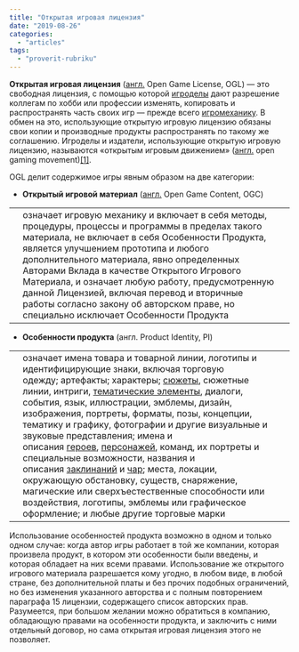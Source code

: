 ```yaml
---
title: "Открытая игровая лицензия"
date: "2019-08-26"
categories: 
  - "articles"
tags: 
  - "proverit-rubriku"
---
```


**Открытая игровая лицензия** ([англ.](http://en.wikipedia.org/wiki/ru:%D0%90%D0%BD%D0%B3%D0%BB%D0%B8%D0%B9%D1%81%D0%BA%D0%B8%D0%B9_%D1%8F%D0%B7%D1%8B%D0%BA) Open Game License, OGL) — это свободная лицензия, с помощью которой [игроделы](https://rpg.fandom.com/ru/wiki/%D0%98%D0%B3%D1%80%D0%BE%D0%B4%D0%B5%D0%BB) дают разрешение коллегам по хобби или профессии изменять, копировать и распространять часть своих игр — прежде всего [игромеханику](https://rpg.fandom.com/ru/wiki/%D0%98%D0%B3%D1%80%D0%BE%D0%BC%D0%B5%D1%85%D0%B0%D0%BD%D0%B8%D0%BA%D0%B0). В обмен на это, использующие открытую игровую лицензию обязаны свои копии и производные продукты распространять по такому же соглашению. Игроделы и издатели, использующие открытую игровую лицензию, называются «открытым игровым движением» ([англ.](http://en.wikipedia.org/wiki/ru:%D0%90%D0%BD%D0%B3%D0%BB%D0%B8%D0%B9%D1%81%D0%BA%D0%B8%D0%B9_%D1%8F%D0%B7%D1%8B%D0%BA) open gaming movement)[\[1\]](https://rpg.fandom.com/ru/wiki/Open_Game_License#cite_note-0).

OGL делит содержимое игры явным образом на две категории:

- **Открытый игровой материал** ([англ.](http://en.wikipedia.org/wiki/ru:%D0%90%D0%BD%D0%B3%D0%BB%D0%B8%D0%B9%D1%81%D0%BA%D0%B8%D0%B9_%D1%8F%D0%B7%D1%8B%D0%BA) Open Game Content, OGC)

<table class="wp-block-table"><tbody><tr><td></td><td>означает игровую механику и включает в себя методы, процедуры, процессы и программы в пределах такого материала, не включает в себя Особенности Продукта, является улучшением прототипа и любого дополнительного материала, явно определенных Авторами Вклада в качестве Открытого Игрового Материала, и означает любую работу, предусмотренную данной Лицензией, включая перевод и вторичные работы согласно закону об авторском праве, но специально исключает Особенности Продукта</td><td></td></tr></tbody></table>

- **Особенности продукта** (англ. Product Identity, PI)

<table class="wp-block-table"><tbody><tr><td></td><td>означает имена товара и товарной линии, логотипы и идентифицирующие знаки, включая торговую одежду;&nbsp;артефакты; характеры;&nbsp;<a href="https://rpg.fandom.com/ru/wiki/%D0%A1%D1%8E%D0%B6%D0%B5%D1%82">сюжеты</a>, сюжетные линии, интриги,&nbsp;<a href="https://rpg.fandom.com/ru/wiki/%D0%90%D0%BD%D1%82%D1%83%D1%80%D0%B0%D0%B6">тематические элементы</a>, диалоги, события,&nbsp;<a>язык</a>, иллюстрации, эмблемы, дизайн, изображения, портреты, форматы, позы, концепции, тематику и графику, фотографии и другие визуальные и звуковые представления; имена и описания&nbsp;<a href="https://rpg.fandom.com/ru/wiki/%D0%93%D0%B5%D1%80%D0%BE%D0%B9">героев</a>,&nbsp;<a href="https://rpg.fandom.com/ru/wiki/%D0%9F%D0%B5%D1%80%D1%81%D0%BE%D0%BD%D0%B0%D0%B6">персонажей</a>, команд, их портреты и специальные возможности, названия и описания&nbsp;<a href="https://rpg.fandom.com/ru/wiki/%D0%97%D0%B0%D0%BA%D0%BB%D0%B8%D0%BD%D0%B0%D0%BD%D0%B8%D0%B5">заклинаний</a>&nbsp;и&nbsp;<a href="https://rpg.fandom.com/ru/wiki/%D0%92%D0%BE%D0%BB%D1%88%D0%B5%D0%B1%D0%BD%D1%8B%D0%B9_%D0%BF%D1%80%D0%B5%D0%B4%D0%BC%D0%B5%D1%82">чар</a>; места, локации, окружающую обстановку, существ, снаряжение, магические или сверхъестественные способности или воздействия, логотипы, эмблемы или графическое оформление; и любые другие торговые марки</td><td></td></tr></tbody></table>

Использование особенностей продукта возможно в одном и только одном случае: когда автор игры работает в той же компании, которая произвела продукт, в котором эти особенности были введены, и которая обладает на них всеми правами. Использование же открытого игрового материала разрешается кому угодно, в любом виде, в любой стране, без дополнительной платы и без прочих подобных ограничений, но без изменения указанного авторства и с полным повторением параграфа 15 лицензии, содержащего список авторских прав. Разумеется, при большом желании можно обратиться в компанию, обладающую правами на особенности продукта, и заключить с ними отдельный договор, но сама открытая игровая лицензия этого не позволяет.
